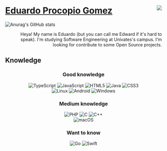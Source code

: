 # <a href="https://eduardo.ix.tc">Eduardo Procopio Gomez</a>[<img align="right" src="https://ko-fi.com/img/githubbutton_sm.svg">](https://ko-fi.com/eduapps)

![Anurag's GitHub stats](https://github-readme-stats.vercel.app/api?username=EduApps-CDG&show_icons=true&theme=github_dark) <div align="right">
Heya! My name is Eduardo (but you can call me Edward if it's hard to speak). I'm studying Software Engineering at Univates's campus. I'm looking for contribute to some Open Source projects.
</div>

## Knowledge
<div align="center">

### Good knowledge
<img src="https://img.shields.io/badge/typescript-%23007ACC.svg?style=for-the-badge&amp;logo=typescript&amp;logoColor=white" alt="TypeScript">
<img src="https://img.shields.io/badge/javascript-%23323330.svg?style=for-the-badge&amp;logo=javascript&amp;logoColor=%23F7DF1E" alt="JavaScript">
<img src="https://img.shields.io/badge/html5-%23E34F26.svg?style=for-the-badge&amp;logo=html5&amp;logoColor=white" alt="HTML5">
<img src="https://img.shields.io/badge/java-%23ED8B00.svg?style=for-the-badge&amp;logo=java&amp;logoColor=white" alt="Java">
<img src="https://img.shields.io/badge/css3-%231572B6.svg?style=for-the-badge&amp;logo=css3&amp;logoColor=white" alt="CSS3">
<br>
<img src="https://img.shields.io/badge/Linux-FCC624?style=for-the-badge&amp;logo=linux&amp;logoColor=black" alt="Linux">
<img src="https://img.shields.io/badge/Android-3DDC84?style=for-the-badge&amp;logo=android&amp;logoColor=white" alt="Android">
<img src="https://img.shields.io/badge/Windows-0078D6?style=for-the-badge&amp;logo=windows&amp;logoColor=white" alt="Windows">

### Medium knowledge
<img src="https://img.shields.io/badge/php-%23777BB4.svg?style=for-the-badge&amp;logo=php&amp;logoColor=white" alt="PHP">
<img src="https://img.shields.io/badge/c-%2300599C.svg?style=for-the-badge&amp;logo=c&amp;logoColor=white" alt="C">
<img src="https://img.shields.io/badge/c++-%2300599C.svg?style=for-the-badge&amp;logo=c%2B%2B&amp;logoColor=white" alt="C++">
<br>
<img src="https://img.shields.io/badge/mac%20os-000000?style=for-the-badge&amp;logo=macos&amp;logoColor=F0F0F0" alt="macOS"></td>

### Want to know
<img src="https://img.shields.io/badge/go-%2300ADD8.svg?style=for-the-badge&amp;logo=go&amp;logoColor=white" alt="Go">
<img src="https://img.shields.io/badge/swift-F54A2A?style=for-the-badge&amp;logo=swift&amp;logoColor=white" alt="Swift">
